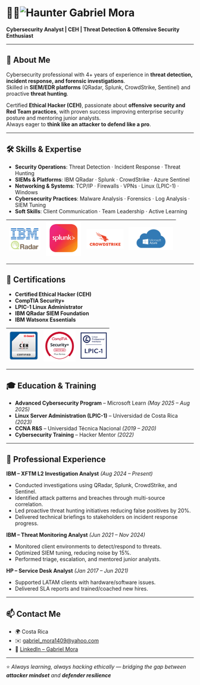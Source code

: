 # 👨‍💻<img src="https://archives.bulbagarden.net/media/upload/1/1e/093Haunter.png" alt="Haunter" width="30"/> Gabriel Mora  

**Cybersecurity Analyst | CEH | Threat Detection & Offensive Security Enthusiast**  

---

## 🚀 About Me  
Cybersecurity professional with 4+ years of experience in **threat detection, incident response, and forensic investigations**.  
Skilled in **SIEM/EDR platforms** (QRadar, Splunk, CrowdStrike, Sentinel) and proactive **threat hunting**.  

Certified **Ethical Hacker (CEH)**, passionate about **offensive security and Red Team practices**, with proven success improving enterprise security posture and mentoring junior analysts.  
Always eager to **think like an attacker to defend like a pro**.  

---

## 🛠️ Skills & Expertise  
- **Security Operations**: Threat Detection · Incident Response · Threat Hunting  
- **SIEMs & Platforms**: IBM QRadar · Splunk · CrowdStrike · Azure Sentinel  
- **Networking & Systems**: TCP/IP · Firewalls · VPNs · Linux (LPIC-1) · Windows  
- **Cybersecurity Practices**: Malware Analysis · Forensics · Log Analysis · SIEM Tuning  
- **Soft Skills**: Client Communication · Team Leadership · Active Learning  

| <img src="https://github.com/GaboO-x/GaboO-x/blob/main/Qradar2.png" alt="IBM QRadar" width="85"/> | <img src="https://github.com/GaboO-x/GaboO-x/blob/main/Splunk2.png" alt="Splunk" width="95"/> | <img src="https://github.com/GaboO-x/GaboO-x/blob/main/Crowdstrike2.png" alt="CrowdStrike" width="100"/> | <img src="https://github.com/GaboO-x/GaboO-x/blob/main/Azure2.png" alt="Azure Sentinel" width="120"/> |
|:--:|:--:|:--:|:--:|

---

## 📜 Certifications  
- **Certified Ethical Hacker (CEH)**  
- **CompTIA Security+**  
- **LPIC-1 Linux Administrator**  
- **IBM QRadar SIEM Foundation**  
- **IBM Watsonx Essentials**
  
| <img src="https://github.com/GaboO-x/GaboO-x/blob/main/CEH.png" alt="Certified Ethical Hacker" width="80"/> | <img src="https://github.com/GaboO-x/GaboO-x/blob/main/SecPlus2.png" alt="CompTIA Security+" width="85"/> | <img src="https://github.com/GaboO-x/GaboO-x/blob/main/Lpic1.png" alt="LPIC-1 Linux Administrator" width="70"/> |
|:--:|:--:|:--:|

---

## 🎓 Education & Training  
- **Advanced Cybersecurity Program** – Microsoft Learn *(May 2025 – Aug 2025)*  
- **Linux Server Administration (LPIC-1)** – Universidad de Costa Rica *(2023)*  
- **CCNA R&S** – Universidad Técnica Nacional *(2019 – 2020)*  
- **Cybersecurity Training** – Hacker Mentor *(2022)*  

---

## 💼 Professional Experience  
**IBM – XFTM L2 Investigation Analyst** *(Aug 2024 – Present)*  
- Conducted investigations using QRadar, Splunk, CrowdStrike, and Sentinel.  
- Identified attack patterns and breaches through multi-source correlation.  
- Led proactive threat hunting initiatives reducing false positives by 20%.  
- Delivered technical briefings to stakeholders on incident response progress.  

**IBM – Threat Monitoring Analyst** *(Jun 2021 – Nov 2024)*  
- Monitored client environments to detect/respond to threats.  
- Optimized SIEM tuning, reducing noise by 15%.  
- Performed triage, escalation, and mentored junior analysts.  

**HP – Service Desk Analyst** *(Jan 2017 – Jun 2021)*  
- Supported LATAM clients with hardware/software issues.  
- Delivered SLA reports and trained/coached new hires.  

---

## 📫 Contact Me  
- 🌍 Costa Rica  
- ✉️ [gabriel_mora1409@yahoo.com](mailto:gabriel_mora1409@yahoo.com)  
- 🔗 [LinkedIn – Gabriel Mora](https://www.linkedin.com/in/gabriel-mora-b33320b1)  

---
⭐️ *Always learning, always hacking ethically — bridging the gap between **attacker mindset** and **defender resilience***  
